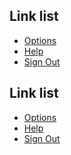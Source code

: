<h2>Link list</h2>
<ul class="au-link-list">
  <li><a href="#">Options</a></li>
  <li><a href="#">Help</a></li>
  <li><a href="#">Sign Out</a></li>
</ul>

<div class="au-body au-body--dark">
  <h2>Link list</h2>

  <ul class="au-link-list">
  	<li><a href="#">Options</a></li>
  	<li><a href="#">Help</a></li>
  	<li><a href="#">Sign Out</a></li>
  </ul>
</div>
